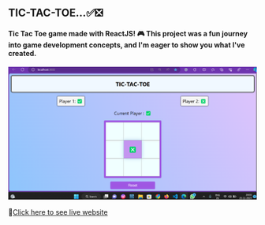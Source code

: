 ## TIC-TAC-TOE...✅❎

#### Tic Tac Toe game made with ReactJS! 🎮 This project was a fun journey into game development concepts, and I'm eager to show you what I've created.

![Live Preview](./screenshot/tic-tac-toe.png)

🎯[Click here to see live website](https://tic-tac-toe-kohl-rho.vercel.app/)
